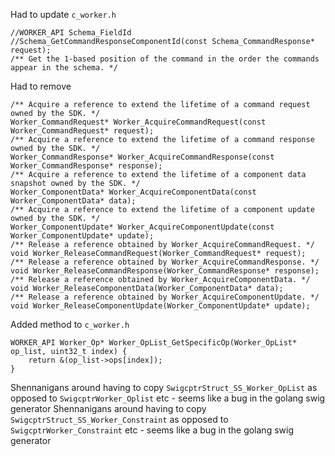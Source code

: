 

Had to update `c_worker.h`
```
//WORKER_API Schema_FieldId
//Schema_GetCommandResponseComponentId(const Schema_CommandResponse* request);
/** Get the 1-based position of the command in the order the commands appear in the schema. */
```


Had to remove 

```
/** Acquire a reference to extend the lifetime of a command request owned by the SDK. */
Worker_CommandRequest* Worker_AcquireCommandRequest(const Worker_CommandRequest* request);
/** Acquire a reference to extend the lifetime of a command response owned by the SDK. */
Worker_CommandResponse* Worker_AcquireCommandResponse(const Worker_CommandResponse* response);
/** Acquire a reference to extend the lifetime of a component data snapshot owned by the SDK. */
Worker_ComponentData* Worker_AcquireComponentData(const Worker_ComponentData* data);
/** Acquire a reference to extend the lifetime of a component update owned by the SDK. */
Worker_ComponentUpdate* Worker_AcquireComponentUpdate(const Worker_ComponentUpdate* update);
/** Release a reference obtained by Worker_AcquireCommandRequest. */
void Worker_ReleaseCommandRequest(Worker_CommandRequest* request);
/** Release a reference obtained by Worker_AcquireCommandResponse. */
void Worker_ReleaseCommandResponse(Worker_CommandResponse* response);
/** Release a reference obtained by Worker_AcquireComponentData. */
void Worker_ReleaseComponentData(Worker_ComponentData* data);
/** Release a reference obtained by Worker_AcquireComponentUpdate. */
void Worker_ReleaseComponentUpdate(Worker_ComponentUpdate* update);
```


Added method to `c_worker.h`
```
WORKER_API Worker_Op* Worker_OpList_GetSpecificOp(Worker_OpList* op_list, uint32_t index) {
    return &(op_list->ops[index]);
}
```

Shennanigans around having to copy `SwigcptrStruct_SS_Worker_OpList` as opposed to `SwigcptrWorker_Oplist` etc - seems like a bug in the golang swig generator
Shennanigans around having to copy `SwigcptrStruct_SS_Worker_Constraint` as opposed to `SwigcptrWorker_Constraint` etc - seems like a bug in the golang swig generator